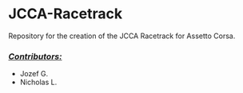 # **JCCA-Racetrack**
Repository for the creation of the JCCA Racetrack for Assetto Corsa.


### _<ins>Contributors:</ins>_
- Jozef G.
- Nicholas L.
